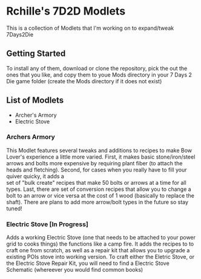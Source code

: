 # Rchille's 7D2D Modlets

This is a collection of Modlets that I'm working on to expand/tweak 7Days2Die

## Getting Started

To install any of them, download or clone the repository, pick the out the ones
that you like, and copy them to youe Mods directory in your 7 Days 2 Die game 
folder (create the Mods directory if it does not exist)


## List of Modlets

* Archer's Armory
* Electric Stove 


### Archers Armory
This Modlet features several tweaks and additions to recipes to make Bow Lover's 
experience a little more varied.
First, it makes basic stone/iron/steel arrows and bolts more expensive by 
requiring plant fiber (to attach the heads and fletching). 
Second, for cases when you really have to fill your quiver quicky, it adds a \
set of "bulk create" recipes that make 50 bolts or arrows at a time for all 
types.
Last, there are set of conversion recipes that allow you to change a bolt to 
an arrow or vice versa at the cost of 1 wood (basically to replace the shaft).
There are plans to add more arrow/bolt types in the future so stay tuned!
 

### Electric Stove [In Progress]
Adds a working Electric Stove (one that needs to be attached to your power grid 
to cooks things) the functions like a camp fire. 
It adds the recipes to to craft one from scratch, as well as a repair kit that
allows you to upgrade a existing POIs stove into working version.
To craft either the Eletric Stove, or the Electric Stove Repair Kit, you will 
need to find a Electric Stove Schematic (whereever you would find common books)

